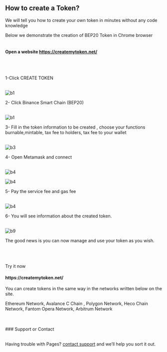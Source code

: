 ## How to create a Token?


We will tell you how to create your own token in minutes without any code knowledge


Below we demonstrate the creation of BEP20 Token in Chrome browser
<br>
<br>

<h4 id="Open-a-website-https://createmytoken.net/"> Open a website <a href="https://createmytoken.net/" target="_blank">https://createmytoken.net/</a></h4>
<br>
<br>

1-Click CREATE TOKEN
<br>
<br>


![b1](https://i.imgur.com/Uq8tqwV.png)





2- Click  Binance Smart Chain (BEP20)
<br>
<br>



![b1](https://i.imgur.com/0MvEaAn.png)







3- Fill in the token information to be created , choose your functions burnable,mintable, tax fee to holders, tax fee to your wallet
<br>
<br>




![b3](https://i.imgur.com/4fogCnd.png)







4- Open Metamask and connect
<br>
<br>




![b4](https://i.imgur.com/wU8ma5Y.png)

![b4](https://i.imgur.com/VBRlEj4.png)







5- Pay the service fee and gas fee
<br>
<br>




![b4](https://i.imgur.com/vN0uMDV.png)



6- You will see information about the created token.
<br>
<br>



![b9](https://i.imgur.com/OnWBB3U.png)




The good news is you can now manage and use your token as you wish.
<br>
<br>




<br>
<br>
Try it now <h4 <a href="https://createmytoken.net/" target="_blank">https://createmytoken.net/</a></h4>


You can create tokens in the same way in the networks written below on the site.


Ethereum Network, Avalance C Chain , Polygon Network, Heco Chain Network, Fantom Opera Network, Arbitrum Network 

<br>
<br>
### Support or Contact
<br>
<br>

Having trouble with Pages?  [contact support](https://createmytoken.net/contact) and we’ll help you sort it out.
